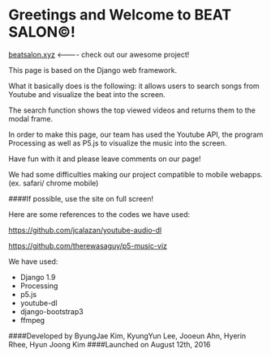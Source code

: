 # Greetings and Welcome to BEAT SALON&copy;!

[beatsalon.xyz](http://beatsalon.xyz) <---- check out our awesome project!

This page is based on the Django web framework.

What it basically does is the following: it allows users to search songs from Youtube and visualize the beat into the screen.

The search function shows the top viewed videos and returns them to the modal frame.

In order to make this page, our team has used the Youtube API, the program Processing as well as P5.js to visualize the music into the screen.

Have fun with it and please leave comments on our page!

We had some difficulties making our project compatible to mobile webapps.(ex. safari/ chrome mobile)

####If possible, use the site on full screen!

Here are some references to the codes we have used:

https://github.com/jcalazan/youtube-audio-dl

https://github.com/therewasaguy/p5-music-viz

We have used:

* Django 1.9
* Processing
* p5.js
* youtube-dl
* django-bootstrap3
* ffmpeg



####Developed by ByungJae Kim, KyungYun Lee, Jooeun Ahn, Hyerin Rhee, Hyun Joong Kim 
####Launched on August 12th, 2016 
